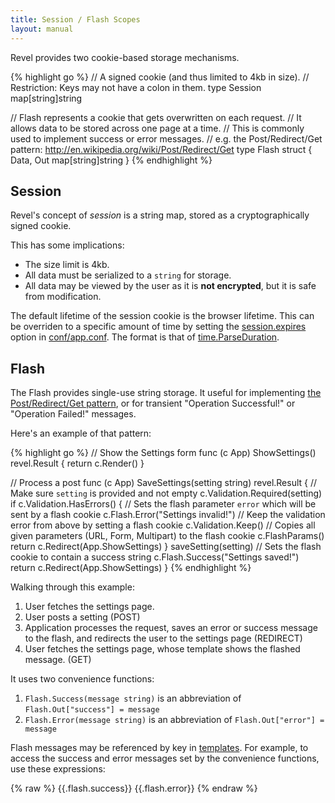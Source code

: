 ```yaml
---
title: Session / Flash Scopes
layout: manual
---
```


Revel provides two cookie-based storage mechanisms.

{% highlight go %}
// A signed cookie (and thus limited to 4kb in size).
// Restriction: Keys may not have a colon in them.
type Session map[string]string

// Flash represents a cookie that gets overwritten on each request.
// It allows data to be stored across one page at a time.
// This is commonly used to implement success or error messages.
// e.g. the Post/Redirect/Get pattern: http://en.wikipedia.org/wiki/Post/Redirect/Get
type Flash struct {
	Data, Out map[string]string
}
{% endhighlight %}

<a name="Session"></a>

## Session

Revel's concept of *session* is a string map, stored as a cryptographically signed cookie.

This has some implications:

* The size limit is 4kb.
* All data must be serialized to a `string` for storage.
* All data may be viewed by the user as it is **not encrypted**, but it is safe from modification.

The default lifetime of the session cookie is the browser lifetime.  This
can be overriden to a specific amount of time by setting the [session.expires](appconf.html#session.expires)
option in [conf/app.conf](appconf.html).  The format is that of
[time.ParseDuration](http://golang.org/pkg/time/#ParseDuration).

<a name="Flash"></a>

## Flash

The Flash provides single-use string storage. It useful for implementing
[the Post/Redirect/Get pattern](http://en.wikipedia.org/wiki/Post/Redirect/Get),
or for transient "Operation Successful!" or "Operation Failed!" messages.

Here's an example of that pattern:

{% highlight go %}
// Show the Settings form
func (c App) ShowSettings() revel.Result {
	return c.Render()
}

// Process a post
func (c App) SaveSettings(setting string) revel.Result {
    // Make sure `setting` is provided and not empty
    c.Validation.Required(setting)
    if c.Validation.HasErrors() {
        // Sets the flash parameter `error` which will be sent by a flash cookie
        c.Flash.Error("Settings invalid!")
        // Keep the validation error from above by setting a flash cookie
        c.Validation.Keep()
        // Copies all given parameters (URL, Form, Multipart) to the flash cookie
        c.FlashParams()
        return c.Redirect(App.ShowSettings)
    }
    saveSetting(setting)
    // Sets the flash cookie to contain a success string
    c.Flash.Success("Settings saved!")
    return c.Redirect(App.ShowSettings)
}
{% endhighlight %}

Walking through this example:

1. User fetches the settings page.
2. User posts a setting (POST)
3. Application processes the request, saves an error or success message to the flash, and redirects the user to the settings page (REDIRECT)
4. User fetches the settings page, whose template shows the flashed message. (GET)

It uses two convenience functions:

1. `Flash.Success(message string)` is an abbreviation of `Flash.Out["success"] = message`
2. `Flash.Error(message string)` is an abbreviation of `Flash.Out["error"] = message`

Flash messages may be referenced by key in [templates](templates.html).  For example, to access
the success and error messages set by the convenience functions, use these
expressions:

{% raw %}
	{{.flash.success}}
	{{.flash.error}}
{% endraw %}
